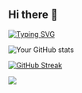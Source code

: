 ## Hi there 👋

<!--
**spindouken/spindouken** is a ✨ _special_ ✨ repository because its `README.md` (this file) appears on your GitHub profile.

Here are some ideas to get you started:

- 🔭 I’m currently working on ...
- 🌱 I’m currently learning ...
- 👯 I’m looking to collaborate on ...
- 🤔 I’m looking for help with ...
- 💬 Ask me about ...
- 📫 How to reach me: ...
- 😄 Pronouns: ...
- ⚡ Fun fact: ...

Skills and Tools
![Python](https://img.shields.io/badge/-Python-3776AB?style=flat-square&logo=python&logoColor=white)

custom header image
![Header](https://your-image-url.com/header.png)
-->


[![Typing SVG](https://readme-typing-svg.herokuapp.com?font=Fira+Code&pause=1000&width=435&lines=Machine+Learning+Engineer;Open+Source+Enthusiast;Always+learning+new+things)](https://git.io/typing-svg)

![Your GitHub stats](https://github-readme-stats.vercel.app/api?username=spindouken&show_icons=true&theme=radical)


[![GitHub Streak](https://github-readme-streak-stats.herokuapp.com/?user=spindouken&theme=dark)](https://git.io/streak-stats)


![](https://activity-graph.herokuapp.com/graph?username=spindouken&theme=github)

